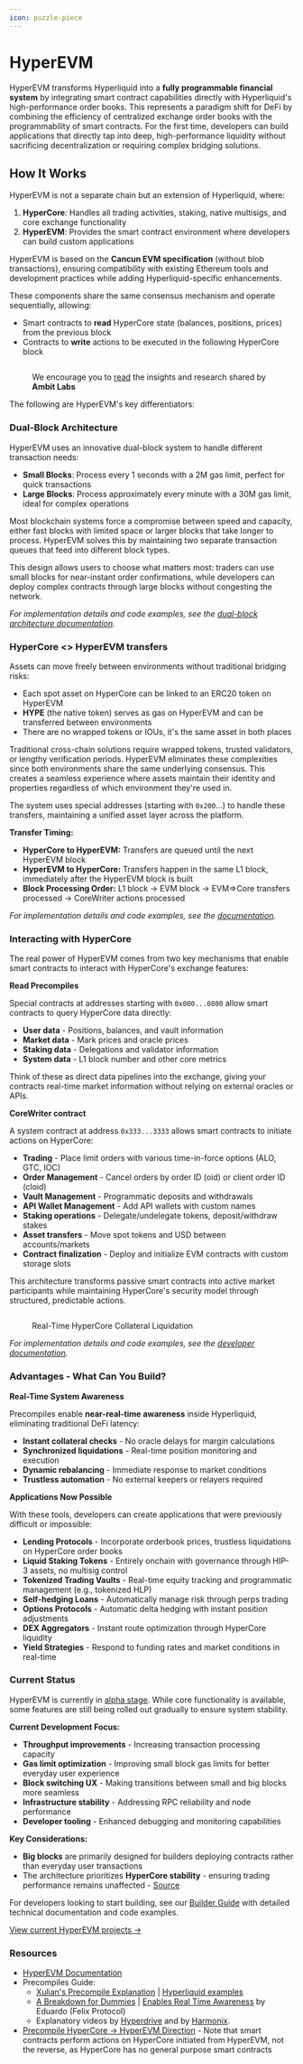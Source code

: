 ```yaml
---
icon: puzzle-piece
---
```


# HyperEVM

HyperEVM transforms Hyperliquid into a **fully programmable financial system** by integrating smart contract capabilities directly with Hyperliquid's high-performance order books. This represents a paradigm shift for DeFi by combining the efficiency of centralized exchange order books with the programmability of smart contracts. For the first time, developers can build applications that directly tap into deep, high-performance liquidity without sacrificing decentralization or requiring complex bridging solutions.

## How It Works

HyperEVM is not a separate chain but an extension of Hyperliquid, where:

1. **HyperCore**: Handles all trading activities, staking, native multisigs, and core exchange functionality
2. **HyperEVM**: Provides the smart contract environment where developers can build custom applications

HyperEVM is based on the **Cancun EVM specification** (without blob transactions), ensuring compatibility with existing Ethereum tools and development practices while adding Hyperliquid-specific enhancements.

These components share the same consensus mechanism and operate sequentially, allowing:

* Smart contracts to **read** HyperCore state (balances, positions, prices) from the previous block
* Contracts to **write** actions to be executed in the following HyperCore block

<figure><img src="../.gitbook/assets/image (15).png" alt=""><figcaption><p>We encourage you to <a href="https://medium.com/@ambitlabs/the-not-so-definitive-guide-to-hyperliquid-precompiles-f0b6025bb4a3">read</a> the insights and research shared by <strong>Ambit Labs</strong></p></figcaption></figure>

The following are HyperEVM's key differentiators:

### Dual-Block Architecture

HyperEVM uses an innovative dual-block system to handle different transaction needs:

* **Small Blocks**: Process every 1 seconds with a 2M gas limit, perfect for quick transactions
* **Large Blocks**: Process approximately every minute with a 30M gas limit, ideal for complex operations

Most blockchain systems force a compromise between speed and capacity, either fast blocks with limited space or larger blocks that take longer to process. HyperEVM solves this by maintaining two separate transaction queues that feed into different block types.

This design allows users to choose what matters most: traders can use small blocks for near-instant order confirmations, while developers can deploy complex contracts through large blocks without congesting the network.

_For implementation details and code examples, see the_ [_dual-block architecture documentation_](https://hyperliquid.gitbook.io/hyperliquid-docs/for-developers/hyperevm/dual-block-architecture)_._

### HyperCore <> HyperEVM transfers

Assets can move freely between environments without traditional bridging risks:

* Each spot asset on HyperCore can be linked to an ERC20 token on HyperEVM
* **HYPE** (the native token) serves as gas on HyperEVM and can be transferred between environments
* There are no wrapped tokens or IOUs, it's the same asset in both places

Traditional cross-chain solutions require wrapped tokens, trusted validators, or lengthy verification periods. HyperEVM eliminates these complexities since both environments share the same underlying consensus. This creates a seamless experience where assets maintain their identity and properties regardless of which environment they're used in.

The system uses special addresses (starting with `0x200`...) to handle these transfers, maintaining a unified asset layer across the platform.

**Transfer Timing:**

* **HyperCore to HyperEVM:** Transfers are queued until the next HyperEVM block
* **HyperEVM to HyperCore:** Transfers happen in the same L1 block, immediately after the HyperEVM block is built
* **Block Processing Order:** L1 block → EVM block → EVM=>Core transfers processed → CoreWriter actions processed

_For implementation details and code examples, see the_ [_documentation_](https://hyperliquid.gitbook.io/hyperliquid-docs/for-developers/hyperevm/hypercore-less-than-greater-than-hyperevm-transfers)_._

### Interacting with HyperCore

The real power of HyperEVM comes from two key mechanisms that enable smart contracts to interact with HyperCore's exchange features:

**Read Precompiles**

Special contracts at addresses starting with `0x000...0800` allow smart contracts to query HyperCore data directly:

* **User data** - Positions, balances, and vault information
* **Market data** - Mark prices and oracle prices
* **Staking data** - Delegations and validator information
* **System data** - L1 block number and other core metrics

Think of these as direct data pipelines into the exchange, giving your contracts real-time market information without relying on external oracles or APIs.

**CoreWriter contract**

A system contract at address `0x333...3333` allows smart contracts to initiate actions on HyperCore:

* **Trading** - Place limit orders with various time-in-force options (ALO, GTC, IOC)
* **Order Management** - Cancel orders by order ID (oid) or client order ID (cloid)
* **Vault Management** - Programmatic deposits and withdrawals
* **API Wallet Management** - Add API wallets with custom names
* **Staking operations** - Delegate/undelegate tokens, deposit/withdraw stakes
* **Asset transfers** - Move spot tokens and USD between accounts/markets
* **Contract finalization** - Deploy and initialize EVM contracts with custom storage slots

This architecture transforms passive smart contracts into active market participants while maintaining HyperCore's security model through structured, predictable actions.&#x20;

<figure><img src="../.gitbook/assets/Precompile_v1 (2).png" alt=""><figcaption><p>Real-Time HyperCore Collateral Liquidation</p></figcaption></figure>

_For implementation details and code examples, see the_ [_developer documentation_](https://hyperliquid.gitbook.io/hyperliquid-docs/for-developers/hyperevm/interacting-with-hypercore)_._

### Advantages - What Can You Build?

**Real-Time System Awareness**

Precompiles enable **near-real-time awareness** inside Hyperliquid, eliminating traditional DeFi latency:

* **Instant collateral checks** - No oracle delays for margin calculations
* **Synchronized liquidations** - Real-time position monitoring and execution
* **Dynamic rebalancing** - Immediate response to market conditions
* **Trustless automation** - No external keepers or relayers required

**Applications Now Possible**

With these tools, developers can create applications that were previously difficult or impossible:

* **Lending Protocols** - Incorporate orderbook prices, trustless liquidations on HyperCore order books
* **Liquid Staking Tokens** - Entirely onchain with governance through HIP-3 assets, no multisig control
* **Tokenized Trading Vaults** - Real-time equity tracking and programmatic management (e.g., tokenized HLP)
* **Self-hedging Loans** - Automatically manage risk through perps trading
* **Options Protocols** - Automatic delta hedging with instant position adjustments
* **DEX Aggregators** - Instant route optimization through HyperCore liquidity
* **Yield Strategies** - Respond to funding rates and market conditions in real-time

### Current Status

HyperEVM is currently in [alpha stage](../introduction/roadmap/#hyperevm). While core functionality is available, some features are still being rolled out gradually to ensure system stability.

**Current Development Focus:**

* **Throughput improvements** - Increasing transaction processing capacity
* **Gas limit optimization** - Improving small block gas limits for better everyday user experience
* **Block switching UX** - Making transitions between small and big blocks more seamless
* **Infrastructure stability** - Addressing RPC reliability and node performance
* **Developer tooling** - Enhanced debugging and monitoring capabilities

**Key Considerations:**

* **Big blocks** are primarily designed for builders deploying contracts rather than everyday user transactions
* The architecture prioritizes **HyperCore stability** - ensuring trading performance remains unaffected - [Source](https://x.com/xulian_hl/status/1938276997739995543)

For developers looking to start building, see our [Builder Guide](../guide/builder-guide/hyperevm/) with detailed technical documentation and code examples.

[View current HyperEVM projects →](../ecosystem/projects/hypercore.md)

### Resources

* [HyperEVM Documentation](https://hyperliquid.gitbook.io/hyperliquid-docs/hyperevm)
* Precompiles Guide:
  * [Xulian's Precompile Explanation](https://x.com/xulian_hl/status/1919617689124794692) | [Hyperliquid examples](https://x.com/HyperliquidX/status/1947178777244803543)
  * [A Breakdown for Dummies](https://x.com/emaverick90/status/1919727174426284488) | [Enables Real Time Awareness](https://x.com/emaverick90/status/1924805040121815399) by Eduardo (Felix Protocol)
  * Explanatory videos by [Hyperdrive](https://x.com/hyperdrivedefi/status/1926820809659515225) and by [Harmonix](https://x.com/harmonixintern/status/1941425571088781752).
* [Precompile HyperCore → HyperEVM Direction](https://x.com/xulian_hl/status/1916711761769804169) - Note that smart contracts perform actions on HyperCore initiated from HyperEVM, not the reverse, as HyperCore has no general purpose smart contracts
